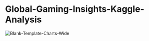 ﻿# Global-Gaming-Insights-Kaggle-Analysis
 ![Blank-Template-Charts-Wide](https://user-images.githubusercontent.com/85513416/219094474-0f9300c6-5f0c-47d9-82f3-39874ee93f50.png)


